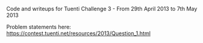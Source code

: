 Code and writeups for Tuenti Challenge 3 - From 29th April 2013 to 7th May 2013

Problem statements here: https://contest.tuenti.net/resources/2013/Question_1.html
